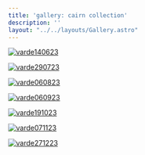 ```yaml
---
title: 'gallery: cairn collection'
description: ''
layout: "../../layouts/Gallery.astro"
---
```


[![varde140623](/img/varder/varde140623.webp)](/public/img/varder/varde140623.webp)

[![varde290723](/img/varder/varde290723.webp)](/img/varder/varde290723.webp)

[![varde060823](/img/varder/varde060823.webp)](/img/varder/varde060823.webp)

[![varde060923](/img/varder/varde060923.webp)](/img/varder/varde060923.webp)

[![varde191023](/img/varder/varde191023.webp)](/img/varder/varde191023.webp)

[![varde071123](/img/varder/varde071123.webp)](/img/varder/varde071123.webp)

[![varde271223](/img/varder/varde271223.webp)](/img/varder/varde271223.webp)